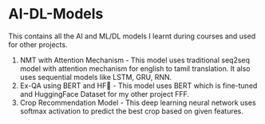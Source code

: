 # AI-DL-Models

This contains all the AI and ML/DL models I learnt during courses and used for other projects.

1. NMT with Attention Mechanism - This model uses traditional seq2seq model with attention mechanism for english to tamil translation. It also uses sequential models like LSTM, GRU, RNN.<br>
2. Ex-QA using BERT and HF🤗 - This model uses BERT which is fine-tuned and HuggingFace Dataset for my other project FFF.<br>
3. Crop Recommendation Model - This deep learning neural network uses softmax activation to predict the best crop based on given features.
